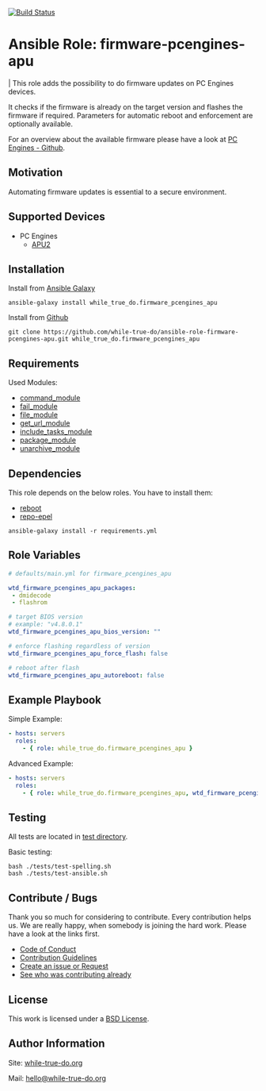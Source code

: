 [![Build Status](https://travis-ci.org/while-true-do/ansible-role-firmware-pcengines-apu.svg?branch=master)](https://travis-ci.org/while-true-do/ansible-role-firmware-pcengines-apu)

# Ansible Role: firmware-pcengines-apu
| This role adds the possibility to do firmware updates on PC Engines devices.

It checks if the firmware is already on the target version and flashes the firmware if required.
Parameters for automatic reboot and enforcement are optionally available.

For an overview about the available firmware please have a look at [PC Engines - Github](https://pcengines.github.io/).

## Motivation

Automating firmware updates is essential to a secure environment.

## Supported Devices

- PC Engines
  - [APU2](https://pcengines.ch/apu2.htm)

## Installation

Install from [Ansible Galaxy](https://galaxy.ansible.com/while_true_do/firmware_pcengines_apu)

```
ansible-galaxy install while_true_do.firmware_pcengines_apu
```

Install from [Github](https://github.com/while-true-do/ansible-role-firmware-pcengines-apu)

```
git clone https://github.com/while-true-do/ansible-role-firmware-pcengines-apu.git while_true_do.firmware_pcengines_apu
```

## Requirements

Used Modules:

-   [command_module](https://docs.ansible.com/ansible/latest/modules/command_module.html)
-   [fail_module](https://docs.ansible.com/ansible/latest/modules/fail_module.html)
-   [file_module](https://docs.ansible.com/ansible/latest/modules/file_module.html)
-   [get_url_module](https://docs.ansible.com/ansible/latest/modules/get_url_module.html)
-   [include_tasks_module](https://docs.ansible.com/ansible/latest/modules/include_tasks_module.html)
-   [package_module](https://docs.ansible.com/ansible/latest/modules/package_module.html)
-   [unarchive_module](https://docs.ansible.com/ansible/latest/modules/unarchive_module.html)

## Dependencies

This role depends on the below roles. You have to install them:

-   [reboot](https://github.com/while-true-do/ansible-role-reboot)
-   [repo-epel](https://github.com/while-true-do/ansible-role-repo-epel)

```
ansible-galaxy install -r requirements.yml
```

## Role Variables

```yaml
# defaults/main.yml for firmware_pcengines_apu

wtd_firmware_pcengines_apu_packages:
 - dmidecode
 - flashrom

# target BIOS version
# example: "v4.8.0.1"
wtd_firmware_pcengines_apu_bios_version: ""

# enforce flashing regardless of version
wtd_firmware_pcengines_apu_force_flash: false

# reboot after flash
wtd_firmware_pcengines_apu_autoreboot: false
```

## Example Playbook

Simple Example:

```yaml
- hosts: servers
  roles:
    - { role: while_true_do.firmware_pcengines_apu }
```

Advanced Example:

```yaml
- hosts: servers
  roles:
    - { role: while_true_do.firmware_pcengines_apu, wtd_firmware_pcengines_apu_autoreboot: true, wtd_firmware_pcengines_apu_force_flash: true }
```

## Testing

All tests are located in [test directory](./tests/).

Basic testing:

```
bash ./tests/test-spelling.sh
bash ./tests/test-ansible.sh
```

## Contribute / Bugs

Thank you so much for considering to contribute. Every contribution helps us.
We are really happy, when somebody is joining the hard work. Please have a look
at the links first.

-   [Code of Conduct](./docs/CODE_OF_CONDUCT.md)
-   [Contribution Guidelines](./docs/CONTRIBUTING.md)
-   [Create an issue or Request](https://github.com/while-true-do/ansible-role-pcengines-apu-firmware/issues)
-   [See who was contributing already](https://github.com/while-true-do/ansible-role-pcengines-apu-firmware/graphs/contributors)

## License

This work is licensed under a [BSD License](https://opensource.org/licenses/BSD-3-Clause).

## Author Information

Site: [while-true-do.org](https://while-true-do.org)

Mail: [hello@while-true-do.org](mailto:hello@while-true-do.org)
